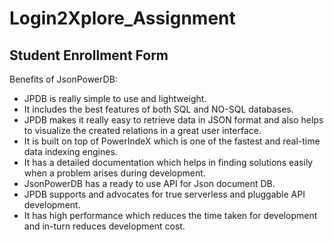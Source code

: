 # Login2Xplore_Assignment

## Student Enrollment Form

Benefits of JsonPowerDB:

- JPDB is really simple to use and lightweight.
- It includes the best features of both SQL and NO-SQL databases.
- JPDB makes it really easy to retrieve data in JSON format and also helps to visualize the created relations in a great user interface.
- It is built on top of PowerIndeX which is one of the fastest and real-time data indexing engines.
- It has a detailed documentation which helps in finding solutions easily when a problem arises during development.
- JsonPowerDB has a ready to use API for Json document DB.
- JPDB supports and advocates for true serverless and pluggable API development.
- It has high performance which reduces the time taken for development and in-turn reduces development cost.
